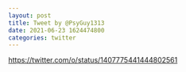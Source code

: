 ```yaml
--- 
layout: post 
title: Tweet by @PsyGuy1313 
date: 2021-06-23 1624474800 
categories: twitter 
--- 
```

https://twitter.com/o/status/1407775441444802561